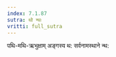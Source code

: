 ```yaml
---
index: 7.1.87
sutra: थो न्थः
vritti: full_sutra
---
```


पथि-मथि-ऋभुक्षाम् अङ्गस्य थ: सर्वनामस्थाने  न्थ: 
